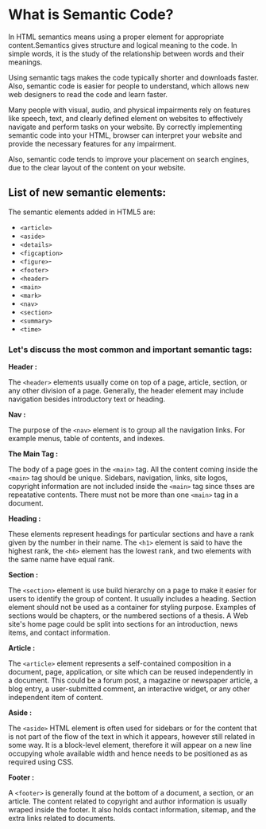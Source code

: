 # What is Semantic Code?
In HTML semantics means using a proper element for appropriate content.Semantics gives structure and logical meaning to the code. In simple words, it is the study of the relationship between words and their meanings.

Using semantic tags makes the code typically shorter and downloads faster. Also, semantic code is easier for people to understand, which allows new web designers to read the code and learn faster. 

Many people with visual, audio, and physical impairments rely on features like speech, text, and clearly defined element on websites to effectively navigate and perform tasks on your website. By correctly implementing semantic code into your HTML, browser can interpret your website and provide the necessary features for any impairment.

Also, semantic code tends to improve your placement on search engines, due to the clear layout of the content on your website.

## List of new semantic elements: 
The semantic elements added in HTML5 are:

- `<article>`
- `<aside>` 
- `<details>`
- `<figcaption>`
- `<figure>`-
- `<footer>`
- `<header>`
- `<main>`
- `<mark>`
- `<nav>`
- `<section>`
- `<summary>`
- `<time>`

### Let's discuss the most common and important semantic tags:

**Header :**

The `<header>` elements usually come on top of a page, article, section, or any other division of a page. Generally, the header element may include navigation besides introductory text or heading.

**Nav :**

The purpose of the `<nav>` element is to group all the navigation links. For example menus, table of contents, and indexes.

**The Main Tag :** 

The body of a page goes in the `<main>` tag. All the content coming inside the `<main>` tag should be unique. Sidebars, navigation, links, site logos, copyright information are not included inside the `<main>` tag since thses are repeatative contents. There must not be more than one `<main>` tag in a document.

**Heading :** 

These elements represent headings for particular sections and have a rank given by the number in their name. The `<h1>` element is said to have the highest rank, the `<h6>` element has the lowest rank, and two elements with the same name have equal rank.

**Section :** 

The `<section>` element is use build hierarchy on a page to make it easier for users to identify the group of content. It usually includes a heading. Section  element should not be used as a container for styling purpose. Examples of sections would be chapters, or the numbered sections of a thesis. A Web site's home page could be split into sections for an introduction, news items, and contact information.

**Article :** 

The `<article>` element represents a self-contained composition in a document, page, application, or site which can be reused independently in a document. This could be a forum post, a magazine or newspaper article, a blog entry, a user-submitted comment, an interactive widget, or any other independent item of content.

**Aside :** 

The `<aside>` HTML element is often used for sidebars or for the content that is not part of the flow of the text in which it appears, however still related in some way. It is a block-level element, therefore it will appear on a new line occupying whole available width and hence needs to be positioned as as required using CSS.

**Footer :**

A `<footer>` is generally found at the bottom of a document, a section, or an article. The content related to copyright and author information is usually wraped inside the footer. It also holds contact information, sitemap, and the extra links related to documents.